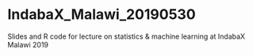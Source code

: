 # IndabaX_Malawi_20190530
Slides and R code for lecture on statistics &amp; machine learning at IndabaX Malawi 2019
